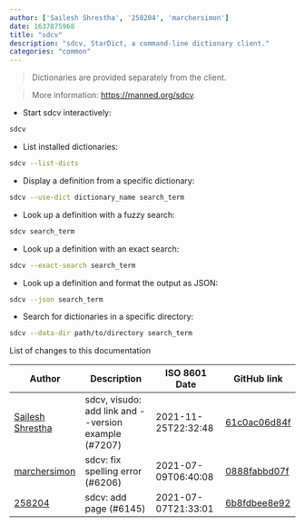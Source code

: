 ```yaml
---
author: ['Sailesh Shrestha', '258204', 'marchersimon']
date: 1637875968
title: "sdcv"
description: "sdcv, StarDict, a command-line dictionary client."
categories: "common"
---
```

> Dictionaries are provided separately from the client.

> More information: <https://manned.org/sdcv>.

- Start sdcv interactively:

```bash
sdcv
```

- List installed dictionaries:

```bash
sdcv --list-dicts
```

- Display a definition from a specific dictionary:

```bash
sdcv --use-dict dictionary_name search_term
```

- Look up a definition with a fuzzy search:

```bash
sdcv search_term
```

- Look up a definition with an exact search:

```bash
sdcv --exact-search search_term
```

- Look up a definition and format the output as JSON:

```bash
sdcv --json search_term
```

- Search for dictionaries in a specific directory:

```bash
sdcv --data-dir path/to/directory search_term
```
List of changes to this documentation


Author | Description | ISO 8601 Date | GitHub link
------|-----|-----|-----
[Sailesh Shrestha](mailto:34860977+werewolf-65@users.noreply.github.com) | sdcv, visudo: add link and --version example (#7207) | 2021-11-25T22:32:48 | [61c0ac06d84f](https://github.com/tldr-pages/tldr/commit/61c0ac06d84fa1984a72793c04ff5017df99c802)
[marchersimon](mailto:50295997+marchersimon@users.noreply.github.com) | sdcv: fix spelling error (#6206) | 2021-07-09T06:40:08 | [0888fabbd07f](https://github.com/tldr-pages/tldr/commit/0888fabbd07f279af6c729b15b38350e3838b45c)
[258204](mailto:71364336+258204@users.noreply.github.com) | sdcv: add page (#6145) | 2021-07-07T21:33:01 | [6b8fdbee8e92](https://github.com/tldr-pages/tldr/commit/6b8fdbee8e926ca7a844a0401e50fc2539c60ba7)

